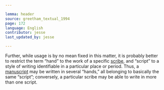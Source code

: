```yaml
---

lemma: header
source: greetham_textual_1994
page: 172
language: English
contributor: jesse
last_updated_by: jesse

---
```


Further, while usage is by no mean fixed in this matter, it is probably better to restrict the term “hand” to the work of a specific [scribe](scribe.html), and “script” to a style of writing identifiable in a particular place or period. Thus, a [manuscript](manuscript.html) may be written in several “hands,” all belonging to basically the same “script”; conversely, a particular scribe may be able to write in more than one script.
